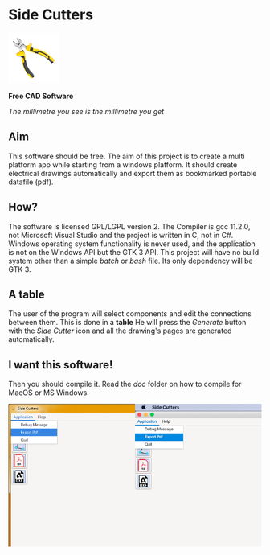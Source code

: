 # Side Cutters
                                                                                                                                                              

<img src="/rsc/icon.png" alt="a screenshot of the program so far"/>   

**Free CAD Software**

*The millimetre you see is the millimetre you get*                                     
                                                                                                                                                             

## Aim
This software should be free. The aim of this project is to create a multi platform app while starting from a windows platform.
It should create electrical drawings automatically and export them as bookmarked portable datafile (pdf).

## How?
The software is licensed GPL/LGPL version 2. The Compiler is gcc 11.2.0, not Microsoft Visual Studio and the project is written in C, not in C#. 
Windows operating system functionality is never used, and the application is not on the Windows API but the GTK 3 API. This project will have no build system other than a simple *batch* or *bash* file. Its only dependency will be GTK 3. 

## A table
The user of the program will select components and edit the connections between them. This is done in a **table** 
He will press the *Generate* button with the *Side Cutter* icon and all the drawing's pages are generated automatically.

## I want this software!
Then you should compile it. Read the *doc* folder on how to compile for MacOS or MS Windows.

<img src="/doc/pica1.png" alt="a screenshot of the program so far" width="50%"/><img src="/doc/pica2.png" alt="a screenshot of the program so far" width="50%"/>
